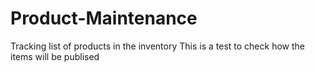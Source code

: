 # Product-Maintenance
Tracking list of products in the inventory
This is a test to check how the items will be publised
